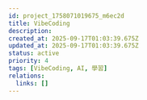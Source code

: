 ```yaml
---
id: project_1758071019675_m6ec2d
title: VibeCoding
description: 
created_at: 2025-09-17T01:03:39.675Z
updated_at: 2025-09-17T01:03:39.675Z
status: active
priority: 4
tags: [VibeCoding, AI, 學習]
relations:
  links: []
---
```


